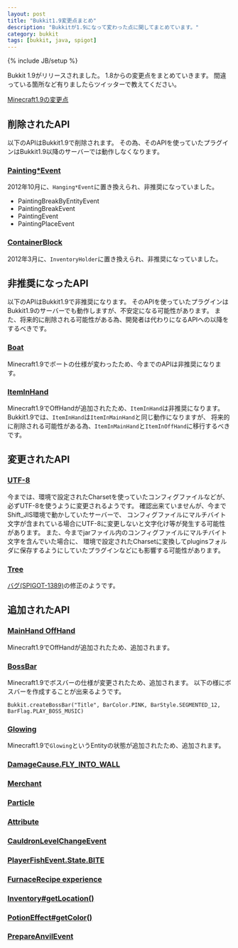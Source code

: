 ```yaml
---
layout: post
title: "Bukkit1.9変更点まとめ"
description: "Bukkitが1.9になって変わった点に関してまとめています。"
category: bukkit
tags: [bukkit, java, spigot]
---
```

{% include JB/setup %}

Bukkit 1.9がリリースされました。
1.8からの変更点をまとめていきます。
間違っている箇所など有りましたらツイッターで教えてください。

[Minecraft1.9の変更点](http://minecraft-ja.gamepedia.com/1.9)

## 削除されたAPI

以下のAPIはBukkit1.9で削除されます。
その為、そのAPIを使っていたプラグインはBukkit1.9以降のサーバーでは動作しなくなります。

### [Painting*Event](https://hub.spigotmc.org/stash/projects/SPIGOT/repos/bukkit/commits/41a3f82c17d75416a4d75802188b170e8bf113fb)

2012年10月に、`Hanging*Event`に置き換えられ、非推奨になっていました。

* PaintingBreakByEntityEvent
* PaintingBreakEvent
* PaintingEvent
* PaintingPlaceEvent

### [ContainerBlock](https://hub.spigotmc.org/stash/projects/SPIGOT/repos/bukkit/commits/b2aefa586cd89d2ed985223f54354714a814dc5e)

2012年3月に、`InventoryHolder`に置き換えられ、非推奨になっていました。

## 非推奨になったAPI

以下のAPIはBukkit1.9で非推奨になります。
そのAPIを使っていたプラグインはBukkit1.9のサーバーでも動作しますが、不安定になる可能性があります。
また、将来的に削除される可能性がある為、開発者は代わりになるAPIへの以降をするべきです。

### [Boat](https://hub.spigotmc.org/stash/projects/SPIGOT/repos/bukkit/commits/2360673e9a96f6a7e8d7414c8914b578ed5d1a89)

Minecraft1.9でボートの仕様が変わったため、今までのAPIは非推奨になります。

### [ItemInHand](https://hub.spigotmc.org/stash/projects/SPIGOT/repos/bukkit/commits/b25ddcf477fb80bbe3888571a7a4b926625b13b9)

Minecraft1.9でOffHandが追加されたため、`ItemInHand`は非推奨になります。
Bukkit1.9では、`ItemInHand`は`ItemInMainHand`と同じ動作になりますが、
将来的に削除される可能性がある為、`ItemInMainHand`と`ItemInOffHand`に移行するべきです。

## 変更されたAPI

### [UTF-8](https://hub.spigotmc.org/stash/projects/SPIGOT/repos/bukkit/commits/5b60dc50cf3f47939be988edf358572db6cea6d4)

今までは、環境で設定されたCharsetを使っていたコンフィグファイルなどが、必ずUTF-8を使うように変更されるようです。
確認出来ていませんが、今までShift_JIS環境で動かしていたサーバーで、
コンフィグファイルにマルチバイト文字が含まれている場合にUTF-8に変更しないと文字化け等が発生する可能性があります。
また、今までjarファイル内のコンフィグファイルにマルチバイト文字を含んでいた場合に、
環境で設定されたCharsetに変換してpluginsフォルダに保存するようにしていたプラグインなどにも影響する可能性があります。

### [Tree](https://hub.spigotmc.org/stash/projects/SPIGOT/repos/bukkit/commits/53330e8c39afd318532f477d6e0e07add4ab8ace)

[バグ(SPIGOT-1389)](https://hub.spigotmc.org/jira/browse/SPIGOT-1389)の修正のようです。

## 追加されたAPI

### [MainHand OffHand](https://hub.spigotmc.org/stash/projects/SPIGOT/repos/bukkit/commits/b25ddcf477fb80bbe3888571a7a4b926625b13b9)

Minecraft1.9でOffHandが追加されたため、追加されます。

### [BossBar](https://hub.spigotmc.org/stash/projects/SPIGOT/repos/bukkit/commits/c464ecaa563fe7f768df74420e4ace1be6c054a6)

Minecraft1.9でボスバーの仕様が変更されたため、追加されます。
以下の様にボスバーを作成することが出来るようです。

```
Bukkit.createBossBar("Title", BarColor.PINK, BarStyle.SEGMENTED_12, BarFlag.PLAY_BOSS_MUSIC)
```

### [Glowing](https://hub.spigotmc.org/stash/projects/SPIGOT/repos/bukkit/commits/298c819f609cb68e9b4a8df56209446b3512c771)

Minecraft1.9で`Glowing`というEntityの状態が追加されたため、追加されます。

### [DamageCause.FLY_INTO_WALL](https://hub.spigotmc.org/stash/projects/SPIGOT/repos/bukkit/commits/c633591e52e0ecd4f4d146ebd8231659b4b87479)

### [Merchant](https://hub.spigotmc.org/stash/projects/SPIGOT/repos/bukkit/commits/972b9fea86022c4136504fbd3ac9c00070b96baa)

### [Particle](https://hub.spigotmc.org/stash/projects/SPIGOT/repos/bukkit/commits/cc17cf177617cb57951a405725cba59b5244acec)

### [Attribute](https://hub.spigotmc.org/stash/projects/SPIGOT/repos/bukkit/commits/159053bc7585980583ee76354e1a40448cb45d75)

### [CauldronLevelChangeEvent](https://hub.spigotmc.org/stash/projects/SPIGOT/repos/bukkit/commits/5ffd23921010df307d30533473ef3c7e85fc5ad6)

### [PlayerFishEvent.State.BITE](https://hub.spigotmc.org/stash/projects/SPIGOT/repos/bukkit/commits/e159720a91b50d01410eea84650e9546f93421e4)

### [FurnaceRecipe experience](https://hub.spigotmc.org/stash/projects/SPIGOT/repos/bukkit/commits/ce26a2e06af5a8c0645d93ccd73d893fc2ef3c48)

### [Inventory#getLocation()](https://hub.spigotmc.org/stash/projects/SPIGOT/repos/bukkit/commits/4a2f5900611095e0c35fc838ae62606b23537cce)

### [PotionEffect#getColor()](https://hub.spigotmc.org/stash/projects/SPIGOT/repos/bukkit/commits/2369bd410e3b2f8ccac90838ffb2eff4096746ec)

### [PrepareAnvilEvent](https://hub.spigotmc.org/stash/projects/SPIGOT/repos/bukkit/commits/56ac4a8769e1bed2b86cf28bc9e653740ef01251)
